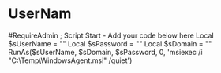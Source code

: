 # UserNam
#RequireAdmin ; Script Start - Add your code below here Local $sUserName = "" Local $sPassword = "" Local $sDomain = ""  RunAs($sUserName, $sDomain, $sPassword, 0, 'msiexec /i "C:\Temp\WindowsAgent.msi" /quiet')

